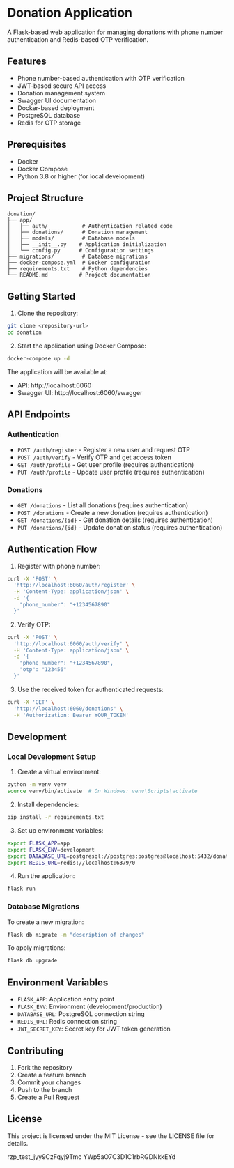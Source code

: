 # Donation Application

A Flask-based web application for managing donations with phone number authentication and Redis-based OTP verification.

## Features

- Phone number-based authentication with OTP verification
- JWT-based secure API access
- Donation management system
- Swagger UI documentation
- Docker-based deployment
- PostgreSQL database
- Redis for OTP storage

## Prerequisites

- Docker
- Docker Compose
- Python 3.8 or higher (for local development)

## Project Structure

```
donation/
├── app/
│   ├── auth/           # Authentication related code
│   ├── donations/      # Donation management
│   ├── models/         # Database models
│   ├── __init__.py    # Application initialization
│   └── config.py      # Configuration settings
├── migrations/         # Database migrations
├── docker-compose.yml  # Docker configuration
├── requirements.txt    # Python dependencies
└── README.md          # Project documentation
```

## Getting Started

1. Clone the repository:
```bash
git clone <repository-url>
cd donation
```

2. Start the application using Docker Compose:
```bash
docker-compose up -d
```

The application will be available at:
- API: http://localhost:6060
- Swagger UI: http://localhost:6060/swagger

## API Endpoints

### Authentication

- `POST /auth/register` - Register a new user and request OTP
- `POST /auth/verify` - Verify OTP and get access token
- `GET /auth/profile` - Get user profile (requires authentication)
- `PUT /auth/profile` - Update user profile (requires authentication)

### Donations

- `GET /donations` - List all donations (requires authentication)
- `POST /donations` - Create a new donation (requires authentication)
- `GET /donations/{id}` - Get donation details (requires authentication)
- `PUT /donations/{id}` - Update donation status (requires authentication)

## Authentication Flow

1. Register with phone number:
```bash
curl -X 'POST' \
  'http://localhost:6060/auth/register' \
  -H 'Content-Type: application/json' \
  -d '{
    "phone_number": "+1234567890"
  }'
```

2. Verify OTP:
```bash
curl -X 'POST' \
  'http://localhost:6060/auth/verify' \
  -H 'Content-Type: application/json' \
  -d '{
    "phone_number": "+1234567890",
    "otp": "123456"
  }'
```

3. Use the received token for authenticated requests:
```bash
curl -X 'GET' \
  'http://localhost:6060/donations' \
  -H 'Authorization: Bearer YOUR_TOKEN'
```

## Development

### Local Development Setup

1. Create a virtual environment:
```bash
python -m venv venv
source venv/bin/activate  # On Windows: venv\Scripts\activate
```

2. Install dependencies:
```bash
pip install -r requirements.txt
```

3. Set up environment variables:
```bash
export FLASK_APP=app
export FLASK_ENV=development
export DATABASE_URL=postgresql://postgres:postgres@localhost:5432/donation
export REDIS_URL=redis://localhost:6379/0
```

4. Run the application:
```bash
flask run
```

### Database Migrations

To create a new migration:
```bash
flask db migrate -m "description of changes"
```

To apply migrations:
```bash
flask db upgrade
```

## Environment Variables

- `FLASK_APP`: Application entry point
- `FLASK_ENV`: Environment (development/production)
- `DATABASE_URL`: PostgreSQL connection string
- `REDIS_URL`: Redis connection string
- `JWT_SECRET_KEY`: Secret key for JWT token generation

## Contributing

1. Fork the repository
2. Create a feature branch
3. Commit your changes
4. Push to the branch
5. Create a Pull Request

## License

This project is licensed under the MIT License - see the LICENSE file for details. 


rzp_test_jyy9CzFqyj9Tmc
YWp5aO7C3D1C1rbRGDNkkEYd